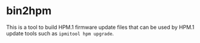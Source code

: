 # bin2hpm

This is a tool to build HPM.1 firmware update files that can be used by HPM.1 update tools such as `ipmitool hpm upgrade`.
